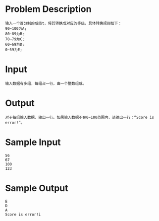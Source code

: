 # Problem Description
    输入一个百分制的成绩t，将其转换成对应的等级，具体转换规则如下：
    90~100为A;
    80~89为B;
    70~79为C;
    60~69为D;
    0~59为E;
 
# Input
    输入数据有多组，每组占一行，由一个整数组成。
 
# Output
    对于每组输入数据，输出一行。如果输入数据不在0~100范围内，请输出一行：“Score is error!”。
 
# Sample Input
    56
    67
    100
    123
 
# Sample Output
    E
    D
    A
    Score is error!i
